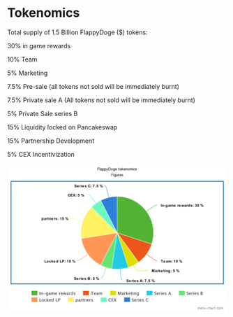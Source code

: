 # Tokenomics

Total supply of 1.5 Billion FlappyDoge ($) tokens:

30% in game rewards

10% Team

5% Marketing

7.5% Pre-sale (all tokens not sold will be immediately burnt)

7.5% Private sale A (All tokens not sold will be immediately burnt)

5% Private Sale series B

15% Liquidity locked on Pancakeswap

15% Partnership Development

5%    CEX Incentivization

![](../.gitbook/assets/meta-chart.png)
